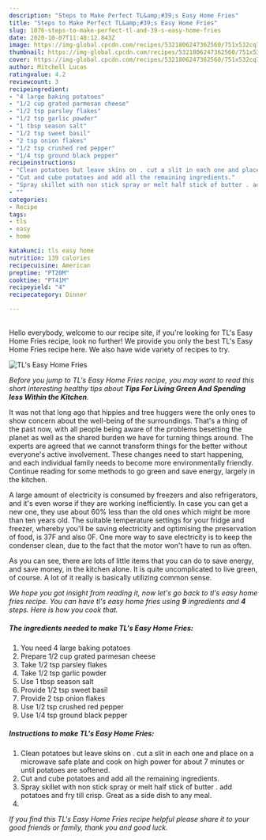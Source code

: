 ```yaml
---
description: "Steps to Make Perfect TL&amp;#39;s Easy Home Fries"
title: "Steps to Make Perfect TL&amp;#39;s Easy Home Fries"
slug: 1076-steps-to-make-perfect-tl-and-39-s-easy-home-fries
date: 2020-10-07T11:48:12.843Z
image: https://img-global.cpcdn.com/recipes/5321806247362560/751x532cq70/tls-easy-home-fries-recipe-main-photo.jpg
thumbnail: https://img-global.cpcdn.com/recipes/5321806247362560/751x532cq70/tls-easy-home-fries-recipe-main-photo.jpg
cover: https://img-global.cpcdn.com/recipes/5321806247362560/751x532cq70/tls-easy-home-fries-recipe-main-photo.jpg
author: Mitchell Lucas
ratingvalue: 4.2
reviewcount: 3
recipeingredient:
- "4 large baking potatoes"
- "1/2 cup grated parmesan cheese"
- "1/2 tsp parsley flakes"
- "1/2 tsp garlic powder"
- "1 tbsp season salt"
- "1/2 tsp sweet basil"
- "2 tsp onion flakes"
- "1/2 tsp crushed red pepper"
- "1/4 tsp ground black pepper"
recipeinstructions:
- "Clean potatoes but leave skins on . cut a slit in each one and place on a microwave safe plate and cook on high power for about 7 minutes or until potatoes are softened."
- "Cut and cube potatoes and add all the remaining ingredients."
- "Spray skillet with non stick spray or melt half stick of butter . add potatoes and fry till crisp. Great as a side dish to any meal."
- ""
categories:
- Recipe
tags:
- tls
- easy
- home

katakunci: tls easy home 
nutrition: 139 calories
recipecuisine: American
preptime: "PT20M"
cooktime: "PT41M"
recipeyield: "4"
recipecategory: Dinner

---
```

<br>
Hello everybody, welcome to our recipe site, if you're looking for TL&#39;s Easy Home Fries recipe, look no further! We provide you only the best TL&#39;s Easy Home Fries recipe here. We also have wide variety of recipes to try.
<br>


![TL&#39;s Easy Home Fries](https://img-global.cpcdn.com/recipes/5321806247362560/751x532cq70/tls-easy-home-fries-recipe-main-photo.jpg)

<i>Before you jump to TL&#39;s Easy Home Fries recipe, you may want to read this short interesting healthy tips about 
<strong>Tips For Living Green And Spending less Within the Kitchen</strong>.</i>
</br>

It was not that long ago that hippies and tree huggers were the only ones to show concern about the well-being of the surroundings. That's a thing of the past now, with all people being aware of the problems besetting the planet as well as the shared burden we have for turning things around. The experts are agreed that we cannot transform things for the better without everyone's active involvement. These changes need to start happening, and each individual family needs to become more environmentally friendly. Continue reading for some methods to go green and save energy, largely in the kitchen.

A large amount of electricity is consumed by freezers and also refrigerators, and it's even worse if they are working inefficiently. In case you can get a new one, they use about 60% less than the old ones which might be more than ten years old. The suitable temperature settings for your fridge and freezer, whereby you'll be saving electricity and optimising the preservation of food, is 37F and also 0F. One more way to save electricity is to keep the condenser clean, due to the fact that the motor won't have to run as often.

As you can see, there are lots of little items that you can do to save energy, and save money, in the kitchen alone. It is quite uncomplicated to live green, of course. A lot of it really is basically utilizing common sense.


<i>We hope you got insight from reading it, now let's go back to tl&#39;s easy home fries recipe. You can have tl&#39;s easy home fries using <strong>9</strong> ingredients and <strong>4</strong> steps. Here is how you cook that.
</i>

##### The ingredients needed to make TL&#39;s Easy Home Fries:

1. You need 4 large baking potatoes
1. Prepare 1/2 cup grated parmesan cheese
1. Take 1/2 tsp parsley flakes
1. Take 1/2 tsp garlic powder
1. Use 1 tbsp season salt
1. Provide 1/2 tsp sweet basil
1. Provide 2 tsp onion flakes
1. Use 1/2 tsp crushed red pepper
1. Use 1/4 tsp ground black pepper


##### Instructions to make TL&#39;s Easy Home Fries:

1. Clean potatoes but leave skins on . cut a slit in each one and place on a microwave safe plate and cook on high power for about 7 minutes or until potatoes are softened.
1. Cut and cube potatoes and add all the remaining ingredients.
1. Spray skillet with non stick spray or melt half stick of butter . add potatoes and fry till crisp. Great as a side dish to any meal.
1. 


<i>If you find this TL&#39;s Easy Home Fries recipe helpful please share it to your good friends or family, thank you and good luck.</i>
